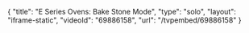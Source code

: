 {
    "title": "E Series Ovens: Bake Stone Mode",
    "type": "solo",
    "layout": "iframe-static",
    "videoId": "69886158",
    "url": "\/tvpembed\/69886158"
}